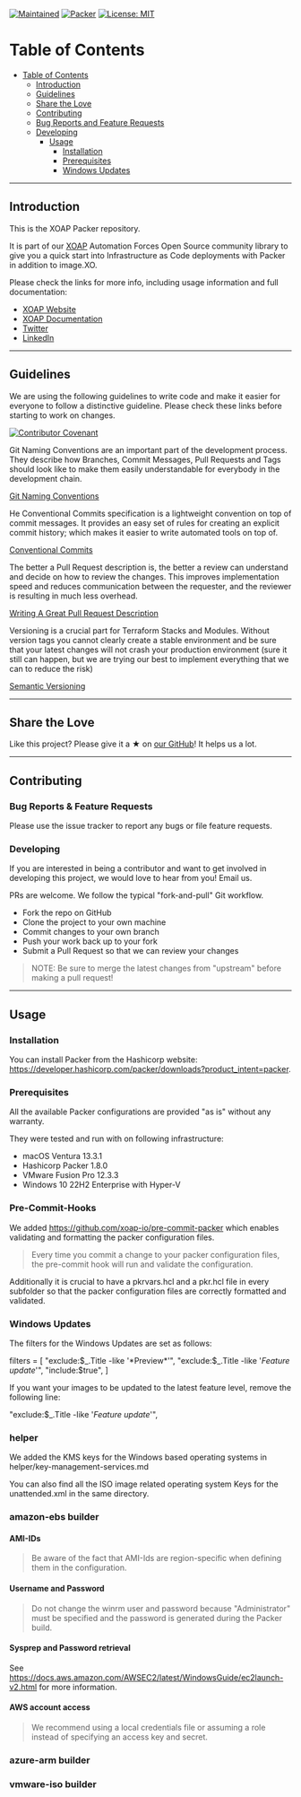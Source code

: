 [![Maintained](https://img.shields.io/badge/Maintained%20by-XOAP-success)](https://xoap.io)
[![Packer](https://img.shields.io/badge/Packer-%3E%3D1.8.0-blue)](https://packer.io)
[![License: MIT](https://img.shields.io/badge/License-MIT-yellow.svg)](https://opensource.org/licenses/MIT)

# Table of Contents

- [Table of Contents](#table-of-contents)
  - [Introduction](#introduction)
  - [Guidelines](#guidelines)
  - [Share the Love](#share-the-love)
  - [Contributing](#contributing)
  - [Bug Reports and Feature Requests](#bug-reports--feature-requests)
  - [Developing](#developing)
    - [Usage](#usage)
      - [Installation](#installation)
      - [Prerequisites](#prerequisites)
      - [Windows Updates](#windows-updates)

---

## Introduction

This is the XOAP Packer repository.

It is part of our [XOAP](https://xoap.io) Automation Forces Open Source community library to give you a quick start into Infrastructure as Code deployments with Packer in addition to image.XO.

Please check the links for more info, including usage information and full documentation:

- [XOAP Website](https://xoap.io)
- [XOAP Documentation](https://docs.xoap.io)
- [Twitter](https://twitter.com/xoap_io)
- [LinkedIn](https://www.linkedin.com/company/xoap_io)

---

## Guidelines

We are using the following guidelines to write code and make it easier for everyone to follow a distinctive guideline.
Please check these links before starting to work on changes.

[![Contributor Covenant](https://img.shields.io/badge/Contributor%20Covenant-2.1-4baaaa.svg)](CODE_OF_CONDUCT.md)

Git Naming Conventions are an important part of the development process.
They describe how Branches, Commit Messages,
Pull Requests and Tags should look like to make them easily understandable for everybody in the development chain.

[Git Naming Conventions](https://namingconvention.org/git/)

He Conventional Commits specification is a lightweight convention on top of commit messages.
It provides an easy set of rules for creating an explicit commit history; which makes it easier to write automated tools on top of.

[Conventional Commits](https://www.conventionalcommits.org/en/v1.0.0/)

The better a Pull Request description is, the better a review can understand and decide on how to review the changes.
This improves implementation speed and reduces communication between the requester,
and the reviewer is resulting in much less overhead.

[Writing A Great Pull Request Description](https://www.pullrequest.com/blog/writing-a-great-pull-request-description/)

Versioning is a crucial part for Terraform Stacks and Modules.
Without version tags you cannot clearly create a stable environment
and be sure that your latest changes will not crash your production environment (sure it still can happen,
but we are trying our best to implement everything that we can to reduce the risk)

[Semantic Versioning](https://semver.org)

---

## Share the Love

Like this project?
Please give it a ★ on [our GitHub](https://github.com/xoap-io/xoap-uberagent-kibana-dashboards)!
It helps us a lot.

---

## Contributing

### Bug Reports & Feature Requests

Please use the issue tracker to report any bugs or file feature requests.

### Developing

If you are interested in being a contributor and want to get involved in developing this project, we would love to hear from you! Email us.

PRs are welcome. We follow the typical "fork-and-pull" Git workflow.

- Fork the repo on GitHub
- Clone the project to your own machine
- Commit changes to your own branch
- Push your work back up to your fork
- Submit a Pull Request so that we can review your changes

> NOTE: Be sure to merge the latest changes from "upstream" before making a pull request!

---

## Usage

### Installation

You can install Packer from the Hashicorp website: https://developer.hashicorp.com/packer/downloads?product_intent=packer.

### Prerequisites

All the available Packer configurations are provided "as is" without any warranty.

They were tested and run with on following infrastructure:

- macOS Ventura 13.3.1
- Hashicorp Packer 1.8.0
- VMware Fusion Pro 12.3.3
- Windows 10 22H2 Enterprise with Hyper-V

### Pre-Commit-Hooks

We added https://github.com/xoap-io/pre-commit-packer which enables validating and formatting the packer configuration files.

> Every time you commit a change to your packer configuration files, the pre-commit hook will run and validate the configuration.

Additionally it is crucial to have a pkrvars.hcl and a pkr.hcl file in every subfolder so that the packer configuration files are correctly formatted and validated.

### Windows Updates

The filters for the Windows Updates are set as follows:

filters = [
"exclude:$_.Title -like '*Preview*'",
"exclude:$_.Title -like '*Feature update*'",
"include:$true",
]

If you want your images to be updated to the latest feature level, remove the following line:

"exclude:$\_.Title -like '_Feature update_'",

### helper

We added the KMS keys for the Windows based operating systems in helper/key-management-services.md

You can also find all the ISO image related operating system Keys for the unattended.xml in the same directory.

### amazon-ebs builder

#### AMI-IDs

> Be aware of the fact that AMI-Ids are region-specific when defining them in the configuration.

#### Username and Password

> Do not change the winrm user and password because "Administrator" must be specified and the password is generated during the Packer build.

#### Sysprep and Password retrieval

See https://docs.aws.amazon.com/AWSEC2/latest/WindowsGuide/ec2launch-v2.html for more information.

#### AWS account access

> We recommend using a local credentials file or assuming a role instead of specifying an access key and secret.

### azure-arm builder

### vmware-iso builder
